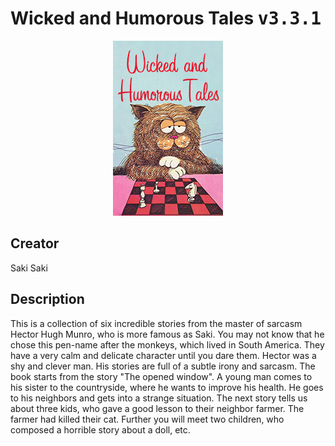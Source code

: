 
# Wicked and Humorous Tales <kbd>v3.3.1</kbd>

<center>
  <img src="./cover-1024.jpg"/>
</center>

## Creator
Saki Saki

## Description
<p>This is a collection of six incredible stories from the master of sarcasm Hector Hugh Munro, who is more famous as Saki. You may not know that he chose this pen-name after the monkeys, which lived in South America. They have a very calm and delicate character until you dare them. Hector was a shy and clever man. His stories are full of a subtle irony and sarcasm. The book starts from the story "The opened window". A young man comes to his sister to the countryside, where he wants to improve his health. He goes to his neighbors and gets into a strange situation. The next story tells us about three kids, who gave a good lesson to their neighbor farmer. The farmer had killed their cat. Further you will meet two children, who composed a horrible story about a doll, etc.</p>
